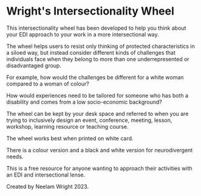 # Wright's Intersectionality Wheel

This intersectionality wheel has been developed to help you think about your EDI approach to your work in a more intersectional way.

The wheel helps users to resist only thinking of protected characteristics in a siloed way, but instead consider different kinds of challenges that individuals face when they belong to more than one underrepresented or disadvantaged group.

For example, how would the challenges be different for a white woman compared to a woman of colour?

How would experiences need to be tailored for someone who has both a disability and comes from a low socio-economic background?

The wheel can be kept by your desk space and referred to when you are trying to inclusively design an event, conference, meeting, lesson, workshop, learning resource or teaching course.

The wheel works best when printed on white card.

There is a colour version and a black and white version for neurodivergent needs.

This is a free resource for anyone wanting to approach their activities with an EDI and intersectional lense.

Created by Neelam Wright 2023.
